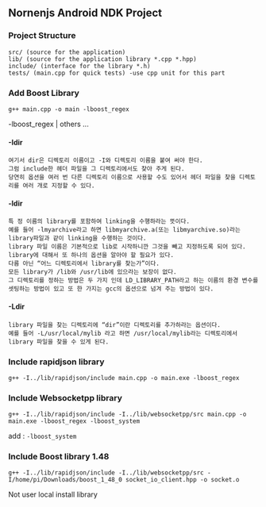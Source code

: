 ## Nornenjs Android NDK Project

### Project Structure

```
src/ (source for the application)
lib/ (source for the application library *.cpp *.hpp)
include/ (interface for the library *.h)
tests/ (main.cpp for quick tests) -use cpp unit for this part
```

### Add Boost Library

`g++ main.cpp -o main -lboost_regex`

-lboost_regex | others ...

#### -Idir

```
여기서 dir은 디렉토리 이름이고 -I와 디렉토리 이름을 붙여 써야 한다.
그럼 include한 헤더 파일을 그 디렉토리에서도 찾아 주게 된다.
당연히 옵션을 여러 번 다른 디렉토리 이름으로 사용할 수도 있어서 헤더 파일을 찾을 디렉토리를 여러 개로 지정할 수 있다. 
```

#### -ldir

```
특 정 이름의 library를 포함하여 linking을 수행하라는 뜻이다. 
예를 들어 -lmyarchive라고 하면 libmyarchive.a(또는 libmyarchive.so)라는 library파일과 같이 linking을 수행하는 것이다. 
library 파일 이름은 기본적으로 lib로 시작하니깐 그것을 빼고 지정하도록 되어 있다.
library에 대해서 또 하나의 옵션을 알아야 할 필요가 있다. 
다름 아닌 “어느 디렉토리에서 library를 찾는가”이다. 
모든 library가 /lib와 /usr/lib에 있으라는 보장이 없다. 
그 디렉토리를 정하는 방법은 두 가지 인데 LD_LIBRARY_PATH라고 하는 이름의 환경 변수를 셋팅하는 방법이 있고 또 한 가지는 gcc의 옵션으로 넘겨 주는 방법이 있다. 
```

#### -Ldir

```
library 파일을 찾는 디렉토리에 “dir”이란 디렉토리를 추가하라는 옵션이다.
예를 들어 -L/usr/local/mylib 라고 하면 /usr/local/mylib라는 디렉토리에서 library 파일을 찾을 수 있게 된다.
```

### Include rapidjson library

`g++ -I../lib/rapidjson/include main.cpp -o main.exe -lboost_regex`


### Include Websocketpp library

`g++ -I../lib/rapidjson/include -I../lib/websocketpp/src main.cpp -o main.exe -lboost_regex -lboost_system`

add : `-lboost_system`

### Include Boost library 1.48 

`g++ -I../lib/rapidjson/include -I../lib/websocketpp/src -I/home/pi/Downloads/boost_1_48_0 socket_io_client.hpp -o socket.o`

Not user local install library